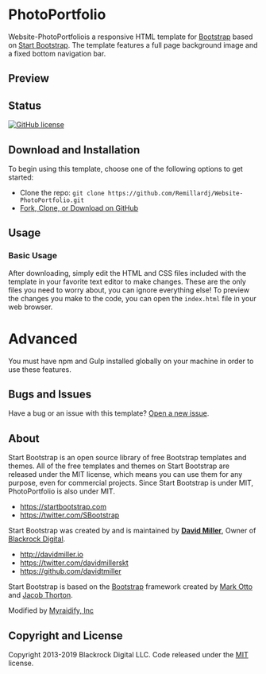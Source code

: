 # PhotoPortfolio

Website-PhotoPortfoliois a responsive HTML template for [Bootstrap](http://getbootstrap.com/) based on [Start Bootstrap](http://startbootstrap.com/). The template features a full page background image and a fixed bottom navigation bar.

## Preview

## Status

[![GitHub license](https://img.shields.io/badge/license-MIT-blue.svg)](https://raw.githubusercontent.com/BlackrockDigital/startbootstrap-the-big-picture/master/LICENSE)

## Download and Installation

To begin using this template, choose one of the following options to get started:
* Clone the repo: `git clone https://github.com/Remillardj/Website-PhotoPortfolio.git`
* [Fork, Clone, or Download on GitHub](https://github.com/Remillardj/Website-PhotoPortfolio.git)

## Usage

### Basic Usage

After downloading, simply edit the HTML and CSS files included with the template in your favorite text editor to make changes. These are the only files you need to worry about, you can ignore everything else! To preview the changes you make to the code, you can open the `index.html` file in your web browser.

# Advanced

You must have npm and Gulp installed globally on your machine in order to use these features.

## Bugs and Issues

Have a bug or an issue with this template? [Open a new issue](https://github.com/Remillardj/Website-PhotoPortfolio/issues).

## About

Start Bootstrap is an open source library of free Bootstrap templates and themes. All of the free templates and themes on Start Bootstrap are released under the MIT license, which means you can use them for any purpose, even for commercial projects.
Since Start Bootstrap is under MIT, PhotoPortfolio is also under MIT.

* https://startbootstrap.com
* https://twitter.com/SBootstrap

Start Bootstrap was created by and is maintained by **[David Miller](http://davidmiller.io/)**, Owner of [Blackrock Digital](http://blackrockdigital.io/).

* http://davidmiller.io
* https://twitter.com/davidmillerskt
* https://github.com/davidtmiller

Start Bootstrap is based on the [Bootstrap](http://getbootstrap.com/) framework created by [Mark Otto](https://twitter.com/mdo) and [Jacob Thorton](https://twitter.com/fat).

Modified by [Myraidify, Inc](http://www.myraidify.com)

## Copyright and License

Copyright 2013-2019 Blackrock Digital LLC. Code released under the [MIT](https://github.com/BlackrockDigital/startbootstrap-the-big-picture/blob/gh-pages/LICENSE) license.
